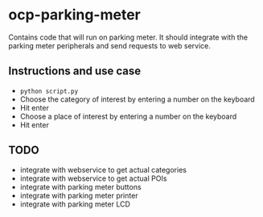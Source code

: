 ocp-parking-meter
===================
Contains code that will run on parking meter. It should integrate with the parking meter peripherals and send requests to web service.

## Instructions and use case
- `python script.py` 
- Choose the category of interest by entering a number on the keyboard
- Hit enter
- Choose a place of interest by entering a number on the keyboard
- Hit enter

## TODO
- integrate with webservice to get actual categories
- integrate with webservice to get actual POIs
- integrate with parking meter buttons
- integrate with parking meter printer
- integrate with parking meter LCD
  